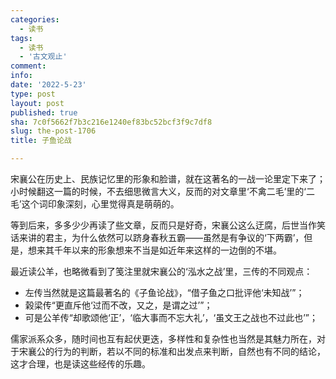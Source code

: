 ```yaml
---
categories:
  - 读书
tags:
  - 读书
  - '古文观止'
comment: 
info: 
date: '2022-5-23'
type: post
layout: post
published: true
sha: 7c0f5662f7b3c216e1240ef83bc52bcf3f9c7df8
slug: the-post-1706
title: 子鱼论战

---
```

宋襄公在历史上、民族记忆里的形象和脸谱，就在这著名的一战一论里定下来了；小时候翻这一篇的时候，不去细思微言大义，反而的对文章里‘不禽二毛’里的‘二毛’这个词印象深刻，心里觉得真是萌萌的。

等到后来，多多少少再读了些文章，反而只是好奇，宋襄公这么迂腐，后世当作笑话来讲的君主，为什么依然可以跻身春秋五霸——虽然是有争议的‘下两霸’，但是，想来其千年以来的形象想来不当是如近年来这样的一边倒的不堪。

最近读公羊，也略微看到了笺注里就宋襄公的‘泓水之战’里，三传的不同观点：

- 左传当然就是这篇最著名的《子鱼论战》，“借子鱼之口批评他‘未知战’”；
- 榖梁传“更直斥他‘过而不改，又之，是谓之过’”；
- 可是公羊传“却歌颂他‘正’，‘临大事而不忘大礼’，‘虽文王之战也不过此也’”；

儒家派系众多，随时间也互有起伏更迭，多样性和复杂性也当然是其魅力所在，对于宋襄公的行为的判断，若以不同的标准和出发点来判断，自然也有不同的结论，这才合理，也是读这些经传的乐趣。
